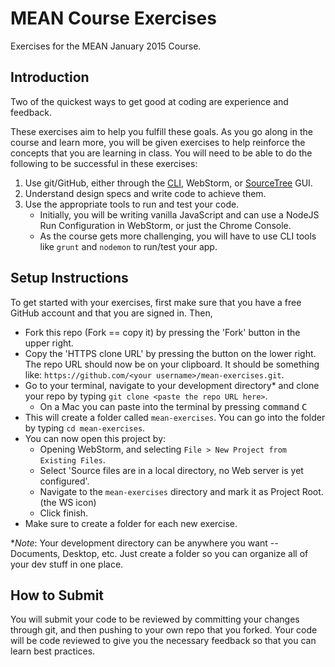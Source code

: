 MEAN Course Exercises
=====================

Exercises for the MEAN January 2015 Course.

## Introduction ##

Two of the quickest ways to get good at coding are experience and feedback.

These exercises aim to help you fulfill these goals. As you go along in the course and learn more, you will be given exercises to help reinforce the concepts that you are learning in class. You will need to be able to do the following to be successful in these exercises:

1. Use git/GitHub, either through the [CLI](http://en.wikipedia.org/wiki/Command-line_interface), WebStorm, or [SourceTree](http://www.sourcetreeapp.com/) GUI.
2. Understand design specs and write code to achieve them.
3. Use the appropriate tools to run and test your code.
	- Initially, you will be writing vanilla JavaScript and can use a NodeJS Run Configuration in WebStorm, or just the Chrome Console.
	- As the course gets more challenging, you will have to use CLI tools like `grunt` and `nodemon` to run/test your app.

## Setup Instructions ##

To get started with your exercises, first make sure that you have a free GitHub account and that you are signed in. Then,

* Fork this repo (Fork == copy it) by pressing the 'Fork' button in the upper right.
* Copy the 'HTTPS clone URL' by pressing the button on the lower right. The repo URL should now be on your clipboard. It should be something like: `https://github.com/<your username>/mean-exercises.git`.
* Go to your terminal, navigate to your development directory* and clone your repo by typing `git clone <paste the repo URL here>`.
	- On a Mac you can paste into the terminal by pressing <kbd>command</kbd> <kbd>C</kbd>
* This will create a folder called `mean-exercises`. You can go into the folder by typing `cd mean-exercises`.
* You can now open this project by:
	- Opening WebStorm, and selecting `File > New Project from Existing Files`.
	- Select 'Source files are in a local directory, no Web server is yet configured'.
	- Navigate to the `mean-exercises` directory and mark it as Project Root. (the WS icon)
	- Click finish.
* Make sure to create a folder for each new exercise.

**Note*: Your development directory can be anywhere you want -- Documents, Desktop, etc. Just create a folder so you can organize all of your dev stuff in one place.

## How to Submit ##

You will submit your code to be reviewed by committing your changes through git, and then pushing to your own repo that you forked. Your code will be code reviewed to give you the necessary feedback so that you can learn best practices.